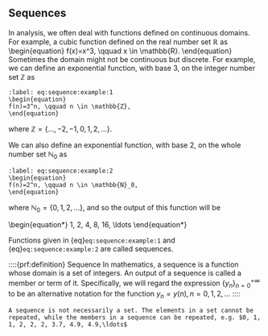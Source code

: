 ## Sequences

In analysis, we often deal with functions defined on continuous domains. For example, a cubic function defined on the real number set $\mathbb{R}$ as 
\begin{equation}
f(x)=x^3, \qquad x \in \mathbb{R}.
\end{equation}
Sometimes the domain might not be continuous but discrete. For example, we can define an exponential  function, with base $3$, on the integer number set $\mathbb{Z}$ as

```{math}
:label: eq:sequence:example:1
\begin{equation}
f(n)=3^n, \qquad n \in \mathbb{Z},
\end{equation}
```
where $\mathbb{Z}=\{\ldots,-2,-1,0,1,2,\ldots\}$. 

We can also define an exponential function, with base $2$, on the whole number set $\mathbb{N}_0$ as

```{math}
:label: eq:sequence:example:2
\begin{equation}
f(n)=2^n, \qquad n \in \mathbb{N}_0,
\end{equation}
```

where $\mathbb{N}_0=\{0,1,2,\ldots\}$, and so the output of this function will be 

\begin{equation*}
1, 2, 4, 8, 16, \ldots
\end{equation*}

Functions given in {eq}`eq:sequence:example:1` and {eq}`eq:sequence:example:2` are called sequences.

::::{prf:definition} Sequence
In mathematics, a sequence is a function whose domain is a set of integers. An output of a sequence is called a member or term of it. 
Specifically, we will regard the expression $\{y_n\}_{n=0}^{+\infty}$ to be an alternative notation for the function $y_n=y(n), n=0,1,2,\ldots$
::::

```{Note}
A sequence is not necessarily a set. The elements in a set cannot be repeated, while the members in a sequence can be repeated, e.g. $0, 1, 1, 2, 2, 2, 3.7, 4.9, 4.9,\ldots$
```
